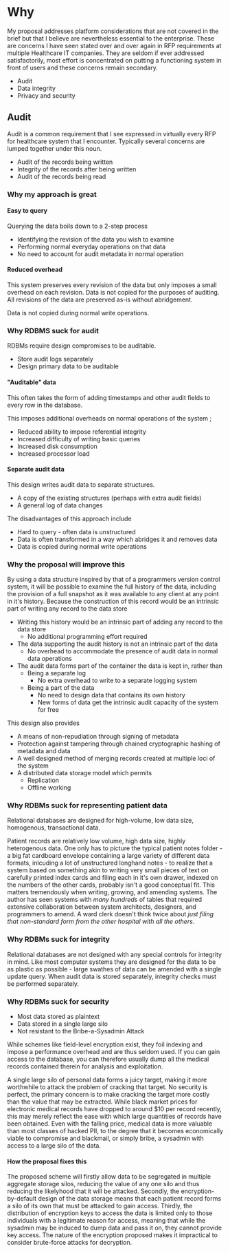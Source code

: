 # Why

My proposal addresses platform considerations that are not covered in the brief
but that I believe are nevertheless essential to the enterprise. These are
concerns I have seen stated over and over again in RFP requirements at multiple
Healthcare IT companies. They are seldom if ever addressed satisfactorily, most
effort is concentrated on putting a functioning system in front of users and
these concerns remain secondary.

* Audit
* Data integrity
* Privacy and security

## Audit

Audit is a common requirement that I see expressed in virtually every RFP for
healthcare system that I encounter. Typically several concerns are lumped
together under this noun.

* Audit of the records being written
* Integrity of the records after being written
* Audit of the records being read

### Why my approach is great

#### Easy to query

Querying the data boils down to a 2-step process

* Identifying the revision of the data you wish to examine
* Performing normal everyday operations on that data
* No need to account for audit metadata in normal operation

#### Reduced overhead

This system preserves every revision of the data but only imposes a small
overhead on each revision. Data is not copied for the purposes of auditing.
All revisions of the data are preserved as-is without abridgement.

Data is not copied during normal write operations.

### Why RDBMS suck for audit

RDBMs require design compromises to be auditable.

* Store audit logs separately
* Design primary data to be auditable

#### "Auditable" data

This often takes the form of adding timestamps and other audit fields to
every row in the database.

This imposes additional overheads on normal operations of the system ;

* Reduced ability to impose referential integrity
* Increased difficulty of writing basic queries
* Increased disk consumption
* Increased processor load

#### Separate audit data

This design writes audit data to separate structures.

* A copy of the existing structures (perhaps with extra audit fields)
* A general log of data changes

The disadvantages of this approach include

* Hard to query - often data is unstructured
* Data is often transformed in a way which abridges it and removes data
* Data is copied during normal write operations

### Why the proposal will improve this

By using a data structure inspired by that of a programmers version control
system, it will be possible to examine the full history of the data, including
the provision of a full snapshot as it was available to any client at any point
in it's history. Because the construction of this record would be an intrinsic
part of writing any record to the data store

* Writing this history would be an intrinsic part of adding any record to the
  data store 
  * No additional programming effort required
* The data supporting the audit history is not an intrinsic part of the data
  * No overhead to accommodate the presence of audit data in normal data operations
* The audit data forms part of the container the data is kept in, rather than
  * Being a separate log
    * No extra overhead to write to a separate logging system
  * Being a part of the data
    * No need to design data that contains its own history
    * New forms of data get the intrinsic audit capacity of the system for free

This design also provides

* A means of non-repudiation through signing of metadata
* Protection against tampering through chained cryptographic hashing of metadata and data
* A well designed method of merging records created at multiple loci of the system
* A distributed data storage model which permits
  * Replication
  * Offline working



### Why RDBMs suck for representing patient data

Relational databases are designed for high-volume, low data size, homogenous, transactional
data.

Patient records are relatively low volume, high data size, highly heterogenous data.
One only has to picture the typical patient notes folder - a big fat cardboard
envelope containing a large variety of different data formats, inlcuding a lot
of unstructured longhand notes - to realize that a system based on something akin
to writing very small pieces of text on carefully printed index cards and filing
each in it's own drawer, indexed on the numbers of the other cards, probably isn't
a good conceptual fit. This matters tremendously when writing, growing, and
amending systems. The author has seen systems with *many hundreds* of tables that 
required extensive collaboration between system architects, designers, and 
programmers to amend. A ward clerk doesn't think twice about *just filing that
non-standard form from the other hospital with all the others*.


### Why RDBMs suck for integrity

Relational databases are not designed with any special controls for integrity
in mind. Like most computer systems they are designed for the data to be as
plastic as possible - large swathes of data can be amended with a single
update query. When audit data is stored separately, integrity checks must be
performed separately.

### Why RDBMs suck for security

* Most data stored as plaintext
* Data stored in a single large silo
* Not resistant to the Bribe-a-Sysadmin Attack

While schemes like field-level encryption exist, they foil indexing and impose a
performance overhead and are thus seldom used. If you can gain access to the
database, you can therefore usually dump all the medical records contained
therein for analysis and exploitation.

A single large silo of personal data forms a juicy target, making it more
worthwhile to attack the problem of cracking that target. No security is
perfect, the primary concern is to make cracking the target more costly than the
value that may be extracted. While black market prices for electronic medical
records have dropped to around $10 per record recently, this may merely reflect
the ease with which large quantities of records have been obtained. Even with
the falling price, medical data is more valuable than most classes of hacked
PII, to the degree that it becomes economically viable to compromise and
blackmail, or simply bribe, a sysadmin with access to a large silo of the data.

#### How the proposal fixes this

The proposed scheme will firstly allow data to be segregated in multiple
aggregate storage silos, reducing the value of any one silo and thus reducing
the likelyhood that it will be attacked. Secondly, the encryption-by-default
design of the data storage means that each patient record forms a silo of its
own that must be attacked to gain access. Thirdly, the distribution of encryption
keys to access the data is limited only to those individuals with a legitimate
reason for access, meaning that while the sysadmin may be induced to dump data
and pass it on, they cannot provide key access. The nature of the encryption
proposed makes it impractical to consider brute-force attacks for decryption.

